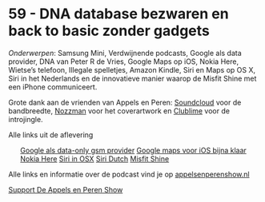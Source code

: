 # 59 - DNA database bezwaren en back to basic zonder gadgets

<p><em>Onderwerpen</em>: Samsung Mini, Verdwijnende podcasts, Google als data provider, DNA van Peter R de Vries, Google Maps op iOS, Nokia Here, Wietse’s telefoon, Illegale spelletjes, Amazon Kindle, Siri en Maps op OS X, Siri in het Nederlands en de innovatieve manier waarop de Misfit Shine met een iPhone communiceert. </p>

<p>Grote dank aan de vrienden van Appels en Peren: <a href="http://soundcloud.com/">Soundcloud</a> voor de bandbreedte, <a href="http://www.nozzman.com/">Nozzman</a> voor het coverartwork en <a href="http://twitter.com/#!/clublime">Clublime</a> voor de introjingle.</p>

<p>Alle links uit de aflevering</p>

<ul><a href="http://9to5google.com/2012/11/16/google-dish-wireless-service-is-a-go-plans-for-2013-launch-being-hatched/">Google als data-only gsm provider</a>
<a href="http://9to5mac.com/2012/11/15/wsj-google-putting-final-touches-on-google-maps-for-ios-distributed-to-a-small-number-of-outside-testers/">Google maps voor iOS bijna klaar</a>
<a href="http://9to5mac.com/2012/11/20/apple-maps-alternative-nokia-here-now-available-featuring-offline-maps-and-coverage-of-200-countries/">Nokia Here</a>
<a href="http://9to5mac.com/2012/11/19/early-builds-of-apples-upcoming-os-x-10-9-include-siri-and-maps-integration/">Siri in OSX</a>
<a href="http://9to5mac.com/2012/11/20/apple-hiring-folks-to-work-on-arabic-danish-dutch-finnish-norwegian-and-swedish-versions-of-siri/">Siri Dutch</a>
<a href="http://www.indiegogo.com/misfitshine?c=home">Misfit Shine</a>
</ul>

<p>Alle links en informatie over de podcast vind je op <a href="http://appelsenperenshow.nl/">appelsenperenshow.nl</a></p><p><a href="https://www.patreon.com/appelsenperenshow" rel="payment">Support De Appels en Peren Show</a></p>